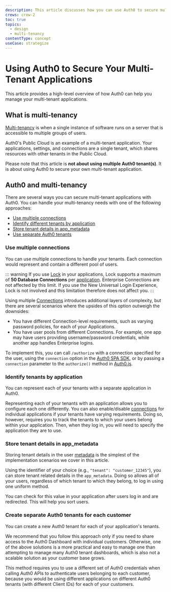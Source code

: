 ```yaml
---
description: This article discusses how you can use Auth0 to secure multi-tenant applications.
crews: crew-2
toc: true
topics:
  - design
  - multi-tenancy
contentType: concept
useCase: strategize
---
```


# Using Auth0 to Secure Your Multi-Tenant Applications

This article provides a high-level overview of how Auth0 can help you manage your multi-tenant applications.

## What is multi-tenancy

[Multi-tenancy](https://en.wikipedia.org/wiki/Multitenancy) is when a single instance of software runs on a server that is accessible to multiple groups of users.

Auth0's Public Cloud is an example of a multi-tenant application. Your applications, settings, and connections are a single tenant, which shares resources with other tenants in the Public Cloud.

Please note that this article is **not about using multiple Auth0 tenant(s)**. It is about using Auth0 to secure your own multi-tenant application.

## Auth0 and multi-tenancy

There are several ways you can secure multi-tenant applications with Auth0. You can handle your multi-tenancy needs with one of the following approaches:

* [Use multiple connections](#use-multiple-connections)
* [Identify different tenants by application](#identify-tenants-by-application)
* [Store tenant details in app_metadata](#store-tenant-details-in-app_metadata)
* [Use separate Auth0 tenants](#create-separate-auth0-tenants-for-each-customer)

### Use multiple connections

You can use multiple connections to handle your tenants. Each connection would represent and contain a different pool of users.

::: warning
If you use [Lock](/libraries/lock) in your applications, Lock supports a maximum of **50 Database Connections** per [application](/applications). Enterprise Connections are not affected by this limit. If you use the New Universal Login Experience, Lock is not involved and this limitation therefore does not affect you.
:::

Using multiple [Connections](/identityproviders) introduces additional layers of complexity, but there are several scenarios where the upsides of this option outweigh the downsides:

* You have different Connection-level requirements, such as varying password policies, for each of your Applications.
* You have user pools from different Connections. For example, one app may have users providing username/password credentials, while another app handles Enterprise logins.

To implement this, you can call `/authorize` with a connection specified for the user, using the `connection` option in the [Auth0 SPA SDK](/libraries/auth0-spa-js), or by passing a `connection` parameter to the `authorize()` method in [Auth0.js](/libraries/auth0js/v9).

### Identify tenants by application

You can represent each of your tenants with a separate application in Auth0. 

Representing each of your tenants with an application allows you to configure each one differently. You can also enable/disable [connections](/connections) for individual applications if your tenants have varying requirements. Doing so, however, requires you to track the tenants to which your users belong within your application. Then, when they log in, you will need to specify the application they are to use.

### Store tenant details in app_metadata

Storing tenant details in the user [metadata](/users/concepts/overview-user-metadata#metadata-usage) is the simplest of the implementation scenarios we cover in this article.

Using the identifier of your choice (e.g., `"tenant": "customer_12345"`), you can store tenant related details in the `app_metadata`. Doing so allows all of your users, regardless of which tenant to which they belong, to log in using one uniform method.

You can check for this value in your application after users log in and are redirected. This will help you sort users.

### Create separate Auth0 tenants for each customer

You can create a new Auth0 tenant for each of your application's tenants. 

We recommend that you follow this approach only if you need to share access to the Auth0 Dashboard with individual customers. Otherwise, one of the above solutions is a more practical and easy to manage one than attempting to manage many Auth0 tenant dashboards, which is also not a scalable solution as your customer base grows.

This method requires you to use a different set of Auth0 credentials when calling Auth0 APIs to authenticate users belonging to each customer, because you would be using different applications on different Auth0 tenants (with different Client IDs) for each of your customers.
